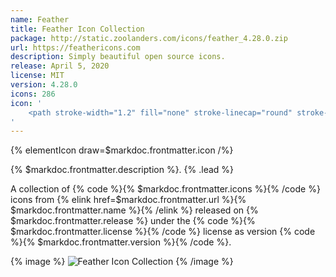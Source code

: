 ```yaml
---
name: Feather
title: Feather Icon Collection
package: http://static.zoolanders.com/icons/feather_4.28.0.zip
url: https://feathericons.com
description: Simply beautiful open source icons.
release: April 5, 2020
license: MIT
version: 4.28.0
icons: 286
icon: '
    <path stroke-width="1.2" fill="none" stroke-linecap="round" stroke-linejoin="round" d="M25.148 15.3a7.395 7.395 0 002.165-5.227c0-4.055-3.337-7.392-7.392-7.392-1.96 0-3.842.78-5.228 2.165l-8.312 8.312v10.467h10.467l8.3-8.324zM19.927 10.08L2.687 27.32M21.774 18.7H11.307"/>
'
---
```


{% elementIcon draw=$markdoc.frontmatter.icon /%}

{% $markdoc.frontmatter.description %}. {% .lead %}

A collection of {% code %}{% $markdoc.frontmatter.icons %}{% /code %} icons from {% elink href=$markdoc.frontmatter.url %}{% $markdoc.frontmatter.name %}{% /elink %} released on {% $markdoc.frontmatter.release %} under the {% code %}{% $markdoc.frontmatter.license %}{% /code %} license as version {% code %}{% $markdoc.frontmatter.version %}{% /code %}.

{% image %}
![Feather Icon Collection](/assets/ytp/icons/collection-feather.webp)
{% /image %}
